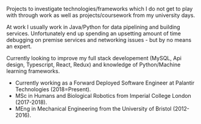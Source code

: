 <!--
**emclaughlin215/emclaughlin215** is a ✨ _special_ ✨ repository because its `README.md` (this file) appears on your GitHub profile.
-->

Projects to investigate technologies/frameworks which I do not get to play with through work as well as projects/coursework from my university days.

At work I usually work in Java/Python for data pipelining and building services. Unfortunately end up spending an upsetting amount of time debugging on premise services and networking issues - but by no means an expert.

Currently looking to improve my full stack developement (MySQL, Api design, Typescript, React, Redux) and knowledge of Python/Machine learning frameworks.

- Currently working as a Forward Deployed Software Engineer at Palantir Technologies (2018=Present).
- MSc in Humans and Biological Robotics from Imperial College London (2017-2018).
- MEng in Mechanical Engineering from the University of Bristol (2012-2016).
